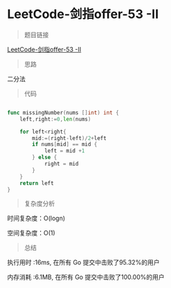 # LeetCode-剑指offer-53 -II

>题目链接

[LeetCode-剑指offer-53 -II](https://leetcode-cn.com/problems/que-shi-de-shu-zi-lcof/)

> 思路

二分法

>代码

```go

func missingNumber(nums []int) int {
    left,right:=0,len(nums)

    for left<right{
        mid:=(right-left)/2+left
        if nums[mid] == mid {
            left = mid +1
        } else {
            right = mid
        }
    }
    return left
}

```

>复杂度分析

时间复杂度：O(logn)

空间复杂度：O(1)

>总结

执行用时 :16ms, 在所有 Go 提交中击败了95.32%的用户

内存消耗 :6.1MB, 在所有 Go 提交中击败了100.00%的用户
